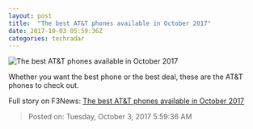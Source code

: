 ```yaml
---
layout: post
title:  "The best AT&T phones available in October 2017"
date: 2017-10-03 05:59:36Z
categories: techradar
---
```


![The best AT&T phones available in October 2017](http://cdn.mos.cms.futurecdn.net/CrVXxDHzrf5PfCuKkULz7f-1200-80.jpg)

Whether you want the best phone or the best deal, these are the AT&T phones to check out.


Full story on F3News: [The best AT&T phones available in October 2017](http://www.f3nws.com/n/hx3trF)

> Posted on: Tuesday, October 3, 2017 5:59:36 AM
